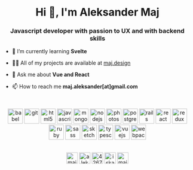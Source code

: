 <h1 align="center">Hi 👋, I'm Aleksander Maj</h1>
<h3 align="center">Javascript developer with passion to UX and with backend skills</h3>

- 🌱 I’m currently learning **Svelte**

- 👨‍💻 All of my projects are available at [maj.design](maj.design)

- 💬 Ask me about **Vue and React**

- 📫 How to reach me **maj.aleksander[at]gmail.com**

<br />
<p align="center"><img src="https://www.vectorlogo.zone/logos/babeljs/babeljs-icon.svg" alt="babel" width="40" height="40"/> <img src="https://www.vectorlogo.zone/logos/git-scm/git-scm-icon.svg" alt="git" width="40" height="40"/> <img src="https://devicons.github.io/devicon/devicon.git/icons/html5/html5-original-wordmark.svg" alt="html5" width="40" height="40"/> <img src="https://devicons.github.io/devicon/devicon.git/icons/javascript/javascript-original.svg" alt="javascript" width="40" height="40"/> <img src="https://devicons.github.io/devicon/devicon.git/icons/mongodb/mongodb-original-wordmark.svg" alt="mongodb" width="40" height="40"/> <img src="https://devicons.github.io/devicon/devicon.git/icons/nodejs/nodejs-original-wordmark.svg" alt="nodejs" width="40" height="40"/> <img src="https://devicons.github.io/devicon/devicon.git/icons/photoshop/photoshop-plain.svg" alt="photoshop" width="40" height="40"/> <img src="https://devicons.github.io/devicon/devicon.git/icons/postgresql/postgresql-original-wordmark.svg" alt="postgresql" width="40" height="40"/> <img src="https://devicons.github.io/devicon/devicon.git/icons/rails/rails-original-wordmark.svg" alt="rails" width="40" height="40"/> <img src="https://devicons.github.io/devicon/devicon.git/icons/react/react-original-wordmark.svg" alt="react" width="40" height="40"/> <img src="https://devicons.github.io/devicon/devicon.git/icons/redux/redux-original.svg" alt="redux" width="40" height="40"/> <img src="https://devicons.github.io/devicon/devicon.git/icons/ruby/ruby-original-wordmark.svg" alt="ruby" width="40" height="40"/> <img src="https://devicons.github.io/devicon/devicon.git/icons/sass/sass-original.svg" alt="sass" width="40" height="40"/> <img src="https://www.vectorlogo.zone/logos/sketchapp/sketchapp-icon.svg" alt="sketch" width="40" height="40"/> <img src="https://devicons.github.io/devicon/devicon.git/icons/typescript/typescript-original.svg" alt="typescript" width="40" height="40"/> <img src="https://devicons.github.io/devicon/devicon.git/icons/vuejs/vuejs-original-wordmark.svg" alt="vuejs" width="40" height="40"/> <img src="https://devicons.github.io/devicon/devicon.git/icons/webpack/webpack-original.svg" alt="webpack" width="40" height="40"/></p><p align="center">
<br />
<a href="https://twitter.com/majaleksander" target="blank"><img align="center" src="https://cdn.jsdelivr.net/npm/simple-icons@3.0.1/icons/twitter.svg" alt="majaleksander" height="30" width="30" /></a>
<a href="https://linkedin.com/in/aleksander-maj-5545b674" target="blank"><img align="center" src="https://cdn.jsdelivr.net/npm/simple-icons@3.0.1/icons/linkedin.svg" alt="aleksander-maj-5545b674" height="30" width="30" /></a>
<a href="https://stackoverflow.com/users/4267716" target="blank"><img align="center" src="https://cdn.jsdelivr.net/npm/simple-icons@3.0.1/icons/stackoverflow.svg" alt="4267716" height="30" width="30" /></a>
<a href="https://instagram.com/iskandiar" target="blank"><img align="center" src="https://cdn.jsdelivr.net/npm/simple-icons@3.0.1/icons/instagram.svg" alt="iskandiar" height="30" width="30" /></a>
<a href="https://www.behance.net/majaleksander" target="blank"><img align="center" src="https://cdn.jsdelivr.net/npm/simple-icons@3.0.1/icons/behance.svg" alt="majaleksander" height="30" width="30" /></a>
</p>

